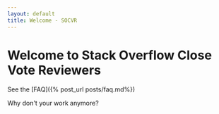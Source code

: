 ```yaml
---
layout: default
title: Welcome - SOCVR
---
```


# Welcome to Stack Overflow Close Vote Reviewers


See the [FAQ]({% post_url posts/faq.md%})

Why don't your work anymore?
